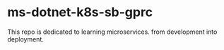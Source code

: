 ﻿# ms-dotnet-k8s-sb-gprc
 This repo is dedicated to learning microservices. from development into deployment.
 
